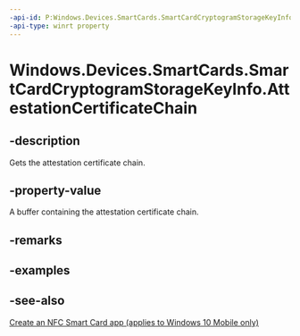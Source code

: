 ```yaml
---
-api-id: P:Windows.Devices.SmartCards.SmartCardCryptogramStorageKeyInfo.AttestationCertificateChain
-api-type: winrt property
---
```


<!-- Property syntax
public Windows.Storage.Streams.IBuffer AttestationCertificateChain { get; }
-->

# Windows.Devices.SmartCards.SmartCardCryptogramStorageKeyInfo.AttestationCertificateChain

## -description
Gets the attestation certificate chain.

## -property-value
A buffer containing the attestation certificate chain.

## -remarks

## -examples

## -see-also
[Create an NFC Smart Card app (applies to Windows 10 Mobile only)](/windows/uwp/devices-sensors/host-card-emulation)
